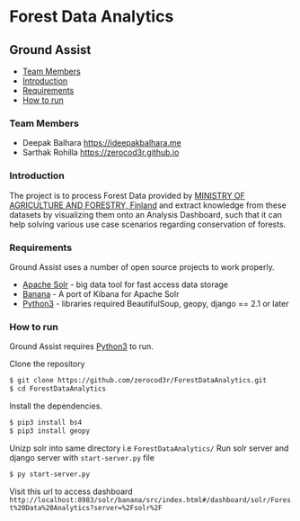 # Forest Data Analytics

## Ground Assist
* [Team Members](#team-members)
* [Introduction](#introduction)
* [Requirements](#requirements)
* [How to run](#how-to-run)
### <a name="team-members"></a>Team Members
* Deepak Balhara <https://ideepakbalhara.me>
* Sarthak Rohilla <https://zerocod3r.github.io>

### <a name="introduction"></a>Introduction
The project is to process Forest Data provided by [MINISTRY OF AGRICULTURE AND FORESTRY, Finland](https://www.metsaan.fi/paikkatietoaineistot) and extract knowledge from these datasets by visualizing them onto an Analysis Dashboard, such that it can help solving various use case scenarios regarding conservation of forests.

### <a name="requirements"></a>Requirements
Ground Assist uses a number of open source projects to work properly.
 - [Apache Solr](http://lucene.apache.org/solr/) - big data tool for fast access data storage
 - [Banana](https://github.com/lucidworks/banana) - A port of Kibana for Apache Solr
 - [Python3](https://www.python.org/downloads/) - libraries required BeautifulSoup, geopy, django == 2.1 or later

### <a name="how-to-run"></a>How to run
Ground Assist requires [Python3](https://www.python.org/downloads/) to run.

Clone the repository
```sh
$ git clone https://github.com/zerocod3r/ForestDataAnalytics.git
$ cd ForestDataAnalytics
```
Install the dependencies.
```sh
$ pip3 install bs4
$ pip3 install geopy
```
Unizp solr into same directory i.e ```ForestDataAnalytics/```
Run solr server and django server with ```start-server.py``` file
```sh
$ py start-server.py
```
Visit this url to access dashboard
```http://localhost:8983/solr/banana/src/index.html#/dashboard/solr/Forest%20Data%20Analytics?server=%2Fsolr%2F```